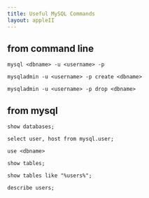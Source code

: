 ```yaml
---
title: Useful MySQL Commands
layout: appleII
---
```


from command line
-----------------

`mysql <dbname> -u <username> -p`

`mysqladmin -u <username> -p create <dbname>`

`mysqladmin -u <username> -p drop <dbname>`

from mysql
----------

`show databases;`

`select user, host from mysql.user;`

`use <dbname>`

`show tables;`

`show tables like "%users%";`

`describe users;`

